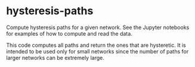 # hysteresis-paths

Compute hysteresis paths for a given network. See the Jupyter notebooks for examples of how to compute and read the data.

This code computes all paths and return the ones that are hysteretic. It is intended to be used only for small networks since the number of paths for larger networks can be extremely large.
